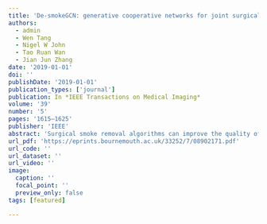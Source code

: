 ```yaml
---
title: 'De-smokeGCN: generative cooperative networks for joint surgical smoke detection and removal'
authors:
  - admin
  - Wen Tang
  - Nigel W John
  - Tao Ruan Wan
  - Jian Jun Zhang
date: '2019-01-01'
doi: ''
publishDate: '2019-01-01'
publication_types: ['journal']
publication: In *IEEE Transactions on Medical Imaging*
volume: '39'
number: '5'
pages: '1615–1625'
publisher: 'IEEE'
abstract: 'Surgical smoke removal algorithms can improve the quality of intra-operative imaging and reduce hazards in image-guided surgery, a highly desirable post-process for many clinical applications. These algorithms also enable effective computer vision tasks for future robotic surgery. In this article, we present a new unsupervised learning framework for high-quality pixel-wise smoke detection and removal. One of the well recognized grand challenges in using convolutional neural networks (CNNs) for medical image processing is to obtain intra-operative medical imaging datasets for network training and validation, but availability and quality of these datasets are scarce. Our novel training framework does not require ground-truth image pairs. Instead, it learns purely from computer-generated simulation images. This approach opens up new avenues and bridges a substantial gap between conventional non-learning based methods and which requiring prior knowledge gained from extensive training datasets. Inspired by the Generative Adversarial Network (GAN), we have developed a novel generative-collaborative learning scheme that decomposes the de-smoke process into two separate tasks: smoke detection and smoke removal. The detection network is used as prior knowledge, and also as a loss function to maximize its support for training of the smoke removal network. Quantitative and qualitative studies show that the proposed training framework outperforms the state-of-the-art de-smoking approaches including the latest GAN framework (such as PIX2PIX). Although trained on synthetic images, experimental results on clinical images have proved the effectiveness of the proposed network for detecting and removing surgical smoke on both simulated and real-world laparoscopic images.'
url_pdf: 'https://eprints.bournemouth.ac.uk/33252/7/08902171.pdf'
url_code: ''
url_dataset: ''
url_video: ''
image:
  caption: ''
  focal_point: ''
  preview_only: false
tags: [featured]

---
```

